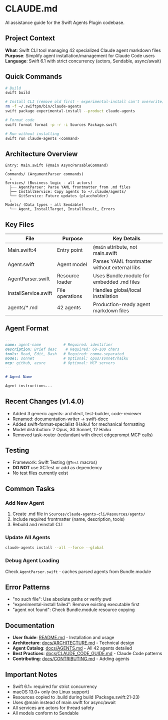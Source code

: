 # CLAUDE.md

AI assistance guide for the Swift Agents Plugin codebase.

## Project Context

**What**: Swift CLI tool managing 42 specialized Claude agent markdown files
**Purpose**: Simplify agent installation/management for Claude Code users
**Language**: Swift 6.1 with strict concurrency (actors, Sendable, async/await)

## Quick Commands

```bash
# Build
swift build

# Install CLI (remove old first - experimental-install can't overwrite)
rm -f ~/.swiftpm/bin/claude-agents
swift package experimental-install --product claude-agents

# Format code
swift format format -p -r -i Sources Package.swift

# Run without installing
swift run claude-agents <command>
```

## Architecture Overview

```
Entry: Main.swift (@main AsyncParsableCommand)
  ↓
Commands/ (ArgumentParser commands)
  ↓
Services/ (Business logic - all actors)
  ├── AgentParser: Parse YAML frontmatter from .md files
  ├── InstallService: Copy agents to ~/.claude/agents/
  └── GitService: Future updates (placeholder)
  ↓
Models/ (Data types - all Sendable)
  └── Agent, InstallTarget, InstallResult, Errors
```

## Key Files

| File | Purpose | Key Details |
|------|---------|-------------|
| Main.swift:4 | Entry point | `@main` attribute, not main.swift |
| Agent.swift | Agent model | Parses YAML frontmatter without external libs |
| AgentParser.swift | Resource loader | Uses Bundle.module for embedded .md files |
| InstallService.swift | File operations | Handles global/local installation |
| agents/*.md | 42 agents | Production-ready agent markdown files |

## Agent Format

```markdown
---
name: agent-name          # Required: identifier
description: Brief desc    # Required: 60-100 chars
tools: Read, Edit, Bash   # Required: comma-separated
model: sonnet             # Optional: opus/sonnet/haiku
mcp: github, azure        # Optional: MCP servers
---

# Agent Name

Agent instructions...
```

## Recent Changes (v1.4.0)

- Added 3 generic agents: architect, test-builder, code-reviewer
- Renamed: documentation-writer → swift-docc
- Added swift-format-specialist (Haiku) for mechanical formatting
- Model distribution: 2 Opus, 30 Sonnet, 12 Haiku
- Removed task-router (redundant with direct edgeprompt MCP calls)

## Testing

- Framework: Swift Testing (`@Test` macros)
- **DO NOT** use XCTest or add as dependency
- No test files currently exist

## Common Tasks

### Add New Agent
1. Create .md file in `Sources/claude-agents-cli/Resources/agents/`
2. Include required frontmatter (name, description, tools)
3. Rebuild and reinstall CLI

### Update All Agents
```bash
claude-agents install --all --force --global
```

### Debug Agent Loading
Check `AgentParser.swift` - caches parsed agents from Bundle.module

## Error Patterns

- "no such file": Use absolute paths or verify pwd
- "experimental-install failed": Remove existing executable first
- "agent not found": Check Bundle.module resource copying

## Documentation

- **User Guide**: [README.md](README.md) - Installation and usage
- **Architecture**: [docs/ARCHITECTURE.md](docs/ARCHITECTURE.md) - Technical design
- **Agent Catalog**: [docs/AGENTS.md](docs/AGENTS.md) - All 42 agents detailed
- **Best Practices**: [docs/CLAUDE_CODE_GUIDE.md](docs/CLAUDE_CODE_GUIDE.md) - Claude Code patterns
- **Contributing**: [docs/CONTRIBUTING.md](docs/CONTRIBUTING.md) - Adding agents

## Important Notes

- Swift 6.1+ required for strict concurrency
- macOS 13.0+ only (no Linux support)
- Resources copied to .build during build (Package.swift:21-23)
- Uses @main instead of main.swift for async/await
- All services are actors for thread safety
- All models conform to Sendable
